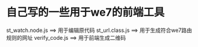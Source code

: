 # 自己写的一些用于we7的前端工具

st_watch.node.js  ==> 用于编辑原代码
st_url.class.js ==> 用于生成符合we7路由规则的网址
verify_code.js ==> 用于前端生成二维码
